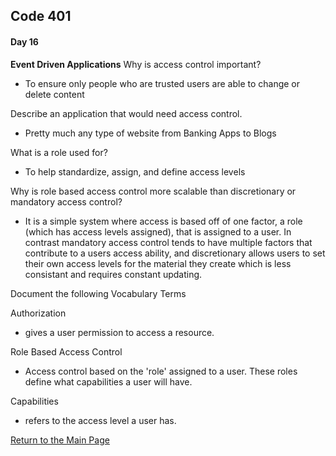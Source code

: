 ## Code 401
#### Day 16


**Event Driven Applications**
Why is access control important?
- To ensure only people who are trusted users are able to change or delete content

Describe an application that would need access control.
- Pretty much any type of website from Banking Apps to Blogs

What is a role used for?
- To help standardize, assign, and define access levels

Why is role based access control more scalable than discretionary or mandatory access control?
- It is a simple system where access is based off of one factor, a role (which has access levels assigned), that is assigned to a user. In contrast mandatory access control tends to have multiple factors that contribute to a users access ability, and discretionary allows users to set their own access levels for the material they create which is less consistant and requires constant updating.

Document the following Vocabulary Terms

Authorization
- gives a user permission to access a resource.

Role Based Access Control
- Access control based on the 'role' assigned to a user. These roles define what capabilities a user will have.

Capabilities
- refers to the access level a user has.



[Return to the Main Page](README.md)